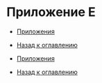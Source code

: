 # Приложение Е

- [Приложения](../attachments)
- [Назад к оглавлению](Home)




- [Приложения](../attachments)
- [Назад к оглавлению](Home)